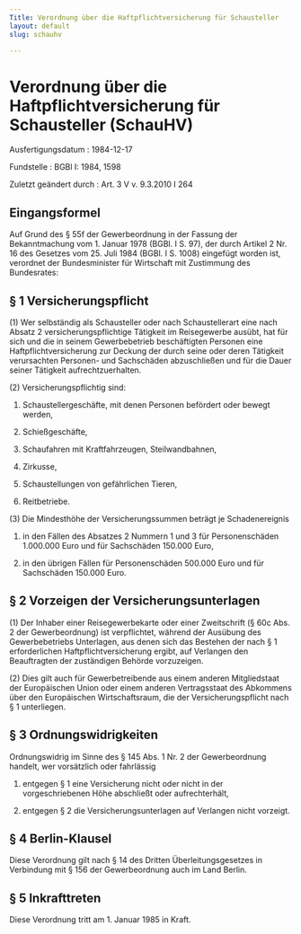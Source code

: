 ```yaml
---
Title: Verordnung über die Haftpflichtversicherung für Schausteller
layout: default
slug: schauhv

---
```


# Verordnung über die Haftpflichtversicherung für Schausteller (SchauHV)

Ausfertigungsdatum
:   1984-12-17

Fundstelle
:   BGBl I: 1984, 1598

Zuletzt geändert durch
:   Art. 3 V v. 9.3.2010 I 264


## Eingangsformel

Auf Grund des § 55f der Gewerbeordnung in der Fassung der
Bekanntmachung vom 1. Januar 1978 (BGBl. I S. 97), der durch Artikel 2
Nr. 16 des Gesetzes vom 25. Juli 1984 (BGBl. I S. 1008) eingefügt
worden ist, verordnet der Bundesminister für Wirtschaft mit Zustimmung
des Bundesrates:


## § 1 Versicherungspflicht

(1) Wer selbständig als Schausteller oder nach Schaustellerart eine
nach Absatz 2 versicherungspflichtige Tätigkeit im Reisegewerbe
ausübt, hat für sich und die in seinem Gewerbebetrieb beschäftigten
Personen eine Haftpflichtversicherung zur Deckung der durch seine oder
deren Tätigkeit verursachten Personen- und Sachschäden abzuschließen
und für die Dauer seiner Tätigkeit aufrechtzuerhalten.

(2) Versicherungspflichtig sind:

1.  Schaustellergeschäfte, mit denen Personen befördert oder bewegt
    werden,


2.  Schießgeschäfte,


3.  Schaufahren mit Kraftfahrzeugen, Steilwandbahnen,


4.  Zirkusse,


5.  Schaustellungen von gefährlichen Tieren,


6.  Reitbetriebe.




(3) Die Mindesthöhe der Versicherungssummen beträgt je Schadenereignis

1.  in den Fällen des Absatzes 2 Nummern 1 und 3 für Personenschäden
    1\.000.000 Euro und für Sachschäden 150.000 Euro,


2.  in den übrigen Fällen für Personenschäden 500.000 Euro und für
    Sachschäden 150.000 Euro.





## § 2 Vorzeigen der Versicherungsunterlagen

(1) Der Inhaber einer Reisegewerbekarte oder einer Zweitschrift (§ 60c
Abs. 2 der Gewerbeordnung) ist verpflichtet, während der Ausübung des
Gewerbebetriebs Unterlagen, aus denen sich das Bestehen der nach § 1
erforderlichen Haftpflichtversicherung ergibt, auf Verlangen den
Beauftragten der zuständigen Behörde vorzuzeigen.

(2) Dies gilt auch für Gewerbetreibende aus einem anderen
Mitgliedstaat der Europäischen Union oder einem anderen Vertragsstaat
des Abkommens über den Europäischen Wirtschaftsraum, die der
Versicherungspflicht nach § 1 unterliegen.


## § 3 Ordnungswidrigkeiten

Ordnungswidrig im Sinne des § 145 Abs. 1 Nr. 2 der Gewerbeordnung
handelt, wer vorsätzlich oder fahrlässig

1.  entgegen § 1 eine Versicherung nicht oder nicht in der
    vorgeschriebenen Höhe abschließt oder aufrechterhält,


2.  entgegen § 2 die Versicherungsunterlagen auf Verlangen nicht vorzeigt.





## § 4 Berlin-Klausel

Diese Verordnung gilt nach § 14 des Dritten Überleitungsgesetzes in
Verbindung mit § 156 der Gewerbeordnung auch im Land Berlin.


## § 5 Inkrafttreten

Diese Verordnung tritt am 1. Januar 1985 in Kraft.

